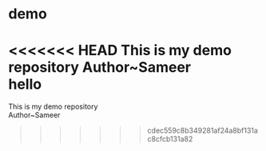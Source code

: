 # demo
<<<<<<< HEAD
This is my demo repository
Author~Sameer 
<br>hello
=======
This is my demo repository<br>
Author~Sameer
>>>>>>> cdec559c8b349281af24a8bf131ac8cfcb131a82
